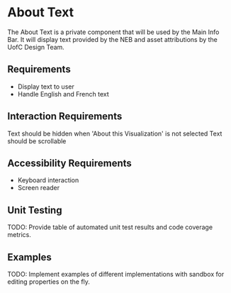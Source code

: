 # About Text

The About Text is a private component that will be used by the Main Info Bar. It will display
text provided by the NEB and asset attributions by the UofC Design Team.

## Requirements

* Display text to user
* Handle English and French text

## Interaction Requirements

Text should be hidden when 'About this Visualization' is not selected
Text should be scrollable


## Accessibility Requirements

* Keyboard interaction
* Screen reader

## Unit Testing

TODO: Provide table of automated unit test results and code coverage metrics.

## Examples

TODO: Implement examples of different implementations with sandbox for editing
properties on the fly.
